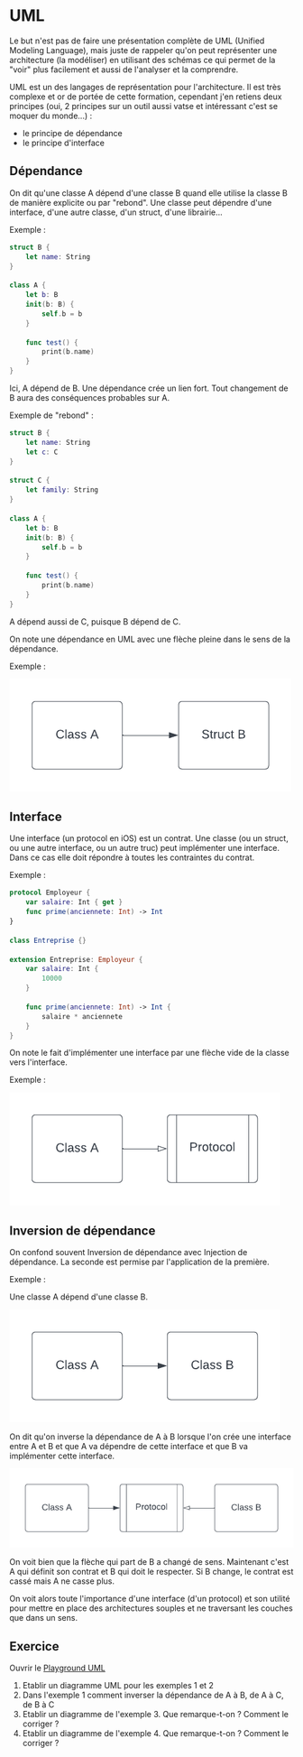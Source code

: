 # UML

Le but n'est pas de faire une présentation complète de UML (Unified Modeling Language), mais juste de rappeler qu'on peut représenter une architecture (la modéliser) en utilisant des schémas ce qui permet de la "voir" plus facilement et aussi de l'analyser et la comprendre.

UML est un des langages de représentation pour l'architecture. Il est très complexe et or de portée de cette formation, cependant j'en retiens deux principes (oui, 2 principes sur un outil aussi vatse et intéressant c'est se moquer du monde...) :
- le principe de dépendance
- le principe d'interface


## Dépendance

On dit qu'une classe A dépend d'une classe B quand elle utilise la classe B de manière explicite ou par "rebond". Une classe peut dépendre d'une interface, d'une autre classe, d'un struct, d'une librairie...

Exemple :

```swift
struct B {
    let name: String
}

class A {
    let b: B
    init(b: B) {
        self.b = b
    }

    func test() {
        print(b.name)
    }
}
```

Ici, A dépend de B. Une dépendance crée un lien fort. Tout changement de B aura des conséquences probables sur A.

Exemple de "rebond" :

```swift
struct B {
    let name: String
    let c: C
}

struct C {
    let family: String
}

class A {
    let b: B
    init(b: B) {
        self.b = b
    }

    func test() {
        print(b.name)
    }
}
```

A dépend aussi de C, puisque B dépend de C.

On note une dépendance en UML avec une flèche pleine dans le sens de la dépendance.

Exemple :

![Dépendance](images/uml/depend.png)

## Interface

Une interface (un protocol en iOS) est un contrat. Une classe (ou un struct, ou une autre interface, ou un autre truc) peut implémenter une interface. Dans ce cas elle doit répondre à toutes les contraintes du contrat.

Exemple :

```swift
protocol Employeur {
    var salaire: Int { get }
    func prime(anciennete: Int) -> Int
}

class Entreprise {}

extension Entreprise: Employeur {
    var salaire: Int {
        10000
    }

    func prime(anciennete: Int) -> Int {
        salaire * anciennete
    }
}
```

On note le fait d'implémenter une interface par une flèche vide de la classe vers l'interface.

Exemple :

![Interface](images/uml/interface.png)

## Inversion de dépendance

On confond souvent Inversion de dépendance avec Injection de dépendance. La seconde est permise par l'application de la première.

Exemple :

Une classe A dépend d'une classe B.

![Dépendance](images/uml/depend_class.png)

On dit qu'on inverse la dépendance de A à B lorsque l'on crée une interface entre A et B et que A va dépendre de cette interface et que B va implémenter cette interface.

![Dépendance](images/uml/dependency_inversion.png)

On voit bien que la flèche qui part de B a changé de sens. Maintenant c'est A qui définit son contrat et B qui doit le respecter. Si B change, le contrat est cassé mais A ne casse plus.

On voit alors toute l'importance d'une interface (d'un protocol) et son utilité pour mettre en place des architectures souples et ne traversant les couches que dans un sens.

## Exercice

Ouvrir le [Playground UML](playgrounds/UML.playground)

1. Etablir un diagramme UML pour les exemples 1 et 2
2. Dans l'exemple 1 comment inverser la dépendance de A à B, de A à C, de B à C
3. Etablir un diagramme de l'exemple 3. Que remarque-t-on ? Comment le corriger ?
4. Etablir un diagramme de l'exemple 4. Que remarque-t-on ? Comment le corriger ?
